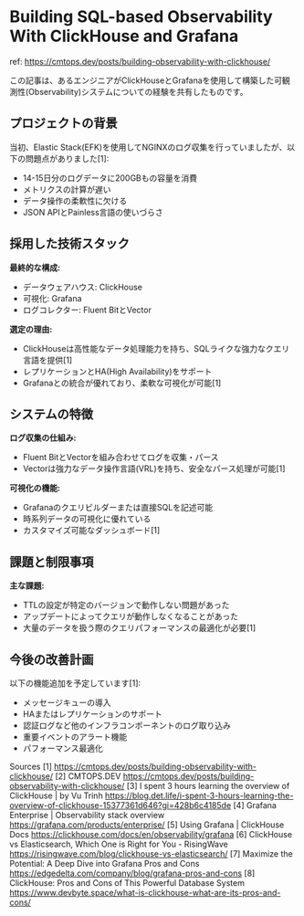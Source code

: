 # Building SQL-based Observability With ClickHouse and Grafana

ref: <https://cmtops.dev/posts/building-observability-with-clickhouse/>

この記事は、あるエンジニアがClickHouseとGrafanaを使用して構築した可観測性(Observability)システムについての経験を共有したものです。

## プロジェクトの背景

当初、Elastic Stack(EFK)を使用してNGINXのログ収集を行っていましたが、以下の問題点がありました[1]:

- 14-15日分のログデータに200GBもの容量を消費
- メトリクスの計算が遅い
- データ操作の柔軟性に欠ける
- JSON APIとPainless言語の使いづらさ

## 採用した技術スタック

**最終的な構成:**

- データウェアハウス: ClickHouse
- 可視化: Grafana
- ログコレクター: Fluent BitとVector

**選定の理由:**

- ClickHouseは高性能なデータ処理能力を持ち、SQLライクな強力なクエリ言語を提供[1]
- レプリケーションとHA(High Availability)をサポート
- Grafanaとの統合が優れており、柔軟な可視化が可能[1]

## システムの特徴

**ログ収集の仕組み:**

- Fluent BitとVectorを組み合わせてログを収集・パース
- Vectorは強力なデータ操作言語(VRL)を持ち、安全なパース処理が可能[1]

**可視化の機能:**

- Grafanaのクエリビルダーまたは直接SQLを記述可能
- 時系列データの可視化に優れている
- カスタマイズ可能なダッシュボード[1]

## 課題と制限事項

**主な課題:**

- TTLの設定が特定のバージョンで動作しない問題があった
- アップデートによってクエリが動作しなくなることがあった
- 大量のデータを扱う際のクエリパフォーマンスの最適化が必要[1]

## 今後の改善計画

以下の機能追加を予定しています[1]:

- メッセージキューの導入
- HAまたはレプリケーションのサポート
- 認証ログなど他のインフラコンポーネントのログ取り込み
- 重要イベントのアラート機能
- パフォーマンス最適化

Sources
[1]  <https://cmtops.dev/posts/building-observability-with-clickhouse/>
[2] CMTOPS.DEV <https://cmtops.dev/posts/building-observability-with-clickhouse/>
[3] I spent 3 hours learning the overview of ClickHouse | by Vu Trinh <https://blog.det.life/i-spent-3-hours-learning-the-overview-of-clickhouse-15377361d646?gi=428b6c4185de>
[4] Grafana Enterprise | Observability stack overview <https://grafana.com/products/enterprise/>
[5] Using Grafana | ClickHouse Docs <https://clickhouse.com/docs/en/observability/grafana>
[6] ClickHouse vs Elasticsearch, Which One is Right for You - RisingWave <https://risingwave.com/blog/clickhouse-vs-elasticsearch/>
[7] Maximize the Potential: A Deep Dive into Grafana Pros and Cons <https://edgedelta.com/company/blog/grafana-pros-and-cons>
[8] ClickHouse: Pros and Cons of This Powerful Database System <https://www.devbyte.space/what-is-clickhouse-what-are-its-pros-and-cons/>
